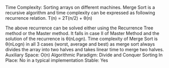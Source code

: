Time Complexity: Sorting arrays on different machines. Merge Sort is a recursive
algorithm and time complexity can be expressed as following recurrence relation. 
T(n) = 2T(n/2) + θ(n)

The above recurrence can be solved either using the Recurrence Tree method or
the Master method. It falls in case II of Master Method and the solution of the
recurrence is θ(nLogn). Time complexity of Merge Sort is  θ(nLogn) in all 3
cases (worst, average and best) as merge sort always divides the array into two
halves and takes linear time to merge two halves.
Auxiliary Space: O(n)
Algorithmic Paradigm: Divide and Conquer
Sorting In Place: No in a typical implementation
Stable: Yes
